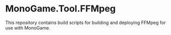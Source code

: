 # MonoGame.Tool.FFMpeg
This repository contains build scripts for building and deploying FFMpeg for use with MonoGame.